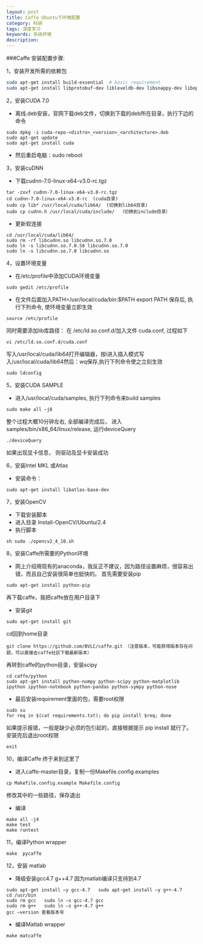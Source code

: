 ```yaml
---
layout: post
title: Caffe Ubuntu下环境配置
category: 科研
tags: 深度学习
keywords: 系统环境
description: 
---
```


###Caffe 安装配置步骤:

1，安装开发所需的依赖包
``` bash
sudo apt-get install build-essential  # basic requirement  
sudo apt-get install libprotobuf-dev libleveldb-dev libsnappy-dev libopencv-dev libboost-all-dev libhdf5-serial-dev libgflags-dev libgoogle-glog-dev liblmdb-dev protobuf-compiler #required by caffe
```

2，安装CUDA 7.0
- 离线.deb安装，官网下载deb文件，切换到下载的deb所在目录，执行下边的命令
```
sudo dpkg -i cuda-repo-<distro>_<version>_<architecture>.deb
sudo apt-get update 
sudo apt-get install cuda
```
- 然后重启电脑：sudo reboot

3，安装cuDNN
- 下载cudnn-7.0-linux-x64-v3.0-rc.tgz
```
tar -zxvf cudnn-7.0-linux-x64-v3.0-rc.tgz
cd cudnn-7.0-linux-x64-v3.0-rc  (cuda目录)
sudo cp lib* /usr/local/cuda/lib64/  (切换到lib64目录)
sudo cp cudnn.h /usr/local/cuda/include/  （切换到include目录）
```
- 更新软连接
```
cd /usr/local/cuda/lib64/
sudo rm -rf libcudnn.so libcudnn.so.7.0
sudo ln -s libcudnn.so.7.0.58 libcudnn.so.7.0
sudo ln -s libcudnn.so.7.0 libcudnn.so
```

4，设置环境变量
- 在/etc/profile中添加CUDA环境变量
```
sudo gedit /etc/profile
```
- 在文件后面加入PATH=/usr/local/cuda/bin:$PATH export PATH 保存后, 执行下列命令, 使环境变量立即生效
```
source /etc/profile
```
同时需要添加lib库路径： 在 /etc/ld.so.conf.d/加入文件 cuda.conf, 过程如下
```
vi /etc/ld.so.conf.d/cuda.conf
```
写入/usr/local/cuda/lib64打开编辑器，按i进入插入模式写入/usr/local/cuda/lib64然后：wq保存,执行下列命令使之立刻生效
```
sudo ldconfig
```

5，安装CUDA SAMPLE
- 进入/usr/local/cuda/samples, 执行下列命令来build samples
```
sudo make all –j8
```
整个过程大概10分钟左右, 全部编译完成后， 进入 samples/bin/x86_64/linux/release, 运行deviceQuery
```
./deviceQuery
```
如果出现显卡信息， 则驱动及显卡安装成功

6，安装Intel MKL 或Atlas
- 安装命令：
```
sudo apt-get install libatlas-base-dev
```

7，安装OpenCV
- 下载安装脚本
- 进入目录 Install-OpenCV/Ubuntu/2.4
- 执行脚本
```
sh sudo ./opencv2_4_10.sh
```

8，安装Caffe所需要的Python环境
- 网上介绍用现有的anaconda，我反正不建议，因为路径设置麻烦，很容易出错，而且自己安装很简单也挺快的。
首先需要安装pip
```
sudo apt-get install python-pip
```
再下载caffe，我把caffe放在用户目录下
- 安装git
```
sudo apt-get install git
```
cd回到home目录
```
git clone https://github.com/BVLC/caffe.git （注意版本，可能获得版本存在问题，可以直接去caffe社区下载最新版本）
```
再转到caffe的python目录，安装scipy
```
cd caffe/python
sudo apt-get install python-numpy python-scipy python-matplotlib ipython ipython-notebook python-pandas python-sympy python-nose
```
- 最后安装requirement里面的包，需要root权限
```
sudo su
for req in $(cat requirements.txt); do pip install $req; done
```
如果提示报错，一般是缺少必须的包引起的，直接根据提示 pip install <package-name>就行了。
安装完后退出root权限
```
exit 
```

10，编译Caffe
终于来到这里了
- 进入caffe-master目录，复制一份Makefile.config.examples
```
cp Makefile.config.example Makefile.config
```
修改其中的一些路径，保存退出
- 编译
```
make all -j4
make test
make runtest
```

11，编译Python wrapper
```
make  pycaffe
```

12，安装 matlab
- 降级安装gcc4.7  g++4.7 因为matlab编译只支持到4.7
```
sudo apt-get install –y gcc-4.7   sudo apt-get install –y g++-4.7
cd /usr/bin
sudo rm gcc   sudo ln –s gcc-4.7 gcc
sudo rm g++   sudo ln –s g++-4.7 g++
gcc –version 查看版本号
```
- 编译Matlab wrapper
```
make matcaffe 
```


